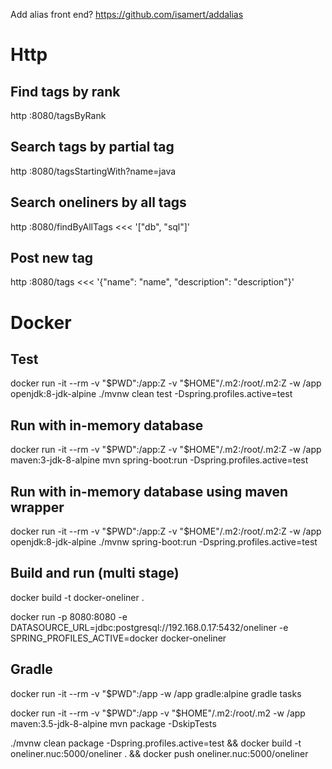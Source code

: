Add alias front end? https://github.com/isamert/addalias


# Http
## Find tags by rank
http :8080/tagsByRank

## Search tags by partial tag
http :8080/tagsStartingWith?name=java

## Search oneliners by all tags
http :8080/findByAllTags <<< '["db", "sql"]'

## Post new tag
http :8080/tags <<< '{"name": "name", "description": "description"}'

# Docker
## Test
docker run -it --rm -v "$PWD":/app:Z -v "$HOME"/.m2:/root/.m2:Z -w /app openjdk:8-jdk-alpine ./mvnw clean test -Dspring.profiles.active=test

## Run with in-memory database
docker run -it --rm -v "$PWD":/app:Z -v "$HOME"/.m2:/root/.m2:Z -w /app maven:3-jdk-8-alpine mvn spring-boot:run -Dspring.profiles.active=test

## Run with in-memory database using maven wrapper
docker run -it --rm -v "$PWD":/app:Z -v "$HOME"/.m2:/root/.m2:Z -w /app openjdk:8-jdk-alpine ./mvnw spring-boot:run -Dspring.profiles.active=test

## Build and run (multi stage)
docker build -t docker-oneliner .

docker run -p 8080:8080 -e DATASOURCE_URL=jdbc:postgresql://192.168.0.17:5432/oneliner -e SPRING_PROFILES_ACTIVE=docker docker-oneliner

## Gradle
docker run -it --rm -v "$PWD":/app -w /app gradle:alpine gradle tasks



docker run -it --rm -v "$PWD":/app -v "$HOME"/.m2:/root/.m2 -w /app maven:3.5-jdk-8-alpine mvn package -DskipTests 


./mvnw clean package -Dspring.profiles.active=test && docker build -t oneliner.nuc:5000/oneliner . && docker push oneliner.nuc:5000/oneliner
